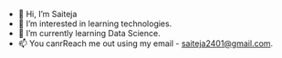 - 👋 Hi, I’m Saiteja
- 👀 I’m interested in learning technologies.
- 🌱 I’m currently learning Data Science.
- 📫 You canrReach me out using my email - saiteja2401@gmail.com.


